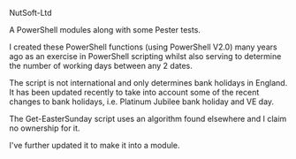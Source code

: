NutSoft-Ltd

A PowerShell modules along with some Pester tests.

I created these PowerShell functions (using PowerShell V2.0) many years ago as an exercise in PowerShell scripting
whilst also serving to determine the number of working days between any 2 dates.

The script is not international and only determines bank holidays in England. It has been updated recently to take
into account some of the recent changes to bank holidays, i.e. Platinum Jubilee bank holiday and VE day.

The Get-EasterSunday script uses an algorithm found elsewhere and I claim no ownership for it.

I've further updated it to make it into a module.

